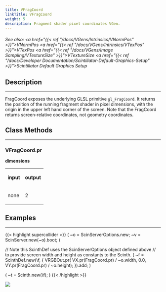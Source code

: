 ```yaml
---
title: VFragCoord
linkTitle: VFragCoord
weight: 5
description: Fragment shader pixel coordinates VGen.
---
```

<!-- generated file, please edit the original .schelp file(in the Scintillator repository) and then run schelpToMarkDown.scdscript to regenerate. -->
###### See also: <a href="{{< ref "/docs/VGens/Intrinsics/VNormPos" >}}">VNormPos</a> <a href="{{< ref "/docs/VGens/Intrinsics/VTexPos" >}}">VTexPos</a> <a href="{{< ref "/docs/VGens/Image Sampling/VTextureSize" >}}">VTextureSize</a> <a href="{{< ref "/docs/Developer Documentation/Scintillator-Default-Graphics-Setup" >}}">Scintillator Default Graphics Setup</a> 



## Description
---



FragCoord exposes the underlying GLSL primitive <code>gl_FragCoord</code>. It returns the position of the running fragment shader in pixel dimensions, with the origin in the upper left hand corner of the screen. Note that the FragCoord returns screen-relative coordinates, not geometry coordinates.



## Class Methods
---



### VFragCoord.pr



<strong>dimensions</strong>


<table>
<tr><td>

<strong>input</strong>

</td><td>

<strong>output</strong>

</td></tr>
<tr><td>

none

</td><td>

2

</td></tr>

</table>


## Examples
---



{{< highlight supercollider >}}
(
~o = ScinServerOptions.new;
~v = ScinServer.new(~o).boot;
)

// Note this ScinthDef uses the ScinServerOptions object defined above
// to provide screen width and height as constants to the Scinth.
(
~f = ScinthDef.new(\f, {
    VRGBOut.pr(
        VX.pr(FragCoord.pr) / ~o.width,
        0.0,
        VY.pr(FragCoord.pr) / ~o.height);
}).add;
)

(
~t = Scinth.new(\f);
)
{{< /highlight >}}

<img src="/images/schelp/VFragCoord.png" />



